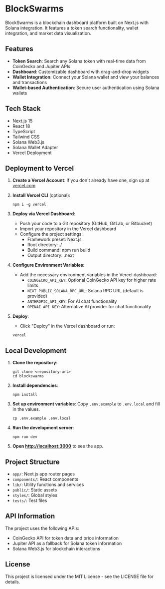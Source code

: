 # BlockSwarms

BlockSwarms is a blockchain dashboard platform built on Next.js with Solana integration. It features a token search functionality, wallet integration, and market data visualization.

## Features

- **Token Search**: Search any Solana token with real-time data from CoinGecko and Jupiter APIs
- **Dashboard**: Customizable dashboard with drag-and-drop widgets
- **Wallet Integration**: Connect your Solana wallet and view your balances and transactions
- **Wallet-based Authentication**: Secure user authentication using Solana wallets

## Tech Stack

- Next.js 15
- React 18
- TypeScript
- Tailwind CSS
- Solana Web3.js
- Solana Wallet Adapter
- Vercel Deployment

## Deployment to Vercel

1. **Create a Vercel Account**: If you don't already have one, sign up at [vercel.com](https://vercel.com)

2. **Install Vercel CLI** (optional):
   ```
   npm i -g vercel
   ```

3. **Deploy via Vercel Dashboard**:
   - Push your code to a Git repository (GitHub, GitLab, or Bitbucket)
   - Import your repository in the Vercel dashboard
   - Configure the project settings:
     - Framework preset: Next.js
     - Root directory: ./
     - Build command: npm run build
     - Output directory: .next

4. **Configure Environment Variables**:
   - Add the necessary environment variables in the Vercel dashboard:
     - `COINGECKO_API_KEY`: Optional CoinGecko API key for higher rate limits
     - `NEXT_PUBLIC_SOLANA_RPC_URL`: Solana RPC URL (default is provided)
     - `ANTHROPIC_API_KEY`: For AI chat functionality
     - `OPENAI_API_KEY`: Alternative AI provider for chat functionality

5. **Deploy**:
   - Click "Deploy" in the Vercel dashboard or run:
   ```
   vercel
   ```

## Local Development

1. **Clone the repository**:
   ```
   git clone <repository-url>
   cd blockswarms
   ```

2. **Install dependencies**:
   ```
   npm install
   ```

3. **Set up environment variables**:
   Copy `.env.example` to `.env.local` and fill in the values.
   ```
   cp .env.example .env.local
   ```

4. **Run the development server**:
   ```
   npm run dev
   ```

5. **Open [http://localhost:3000](http://localhost:3000)** to see the app.

## Project Structure

- `app/`: Next.js app router pages
- `components/`: React components
- `lib/`: Utility functions and services
- `public/`: Static assets
- `styles/`: Global styles
- `tests/`: Test files

## API Information

The project uses the following APIs:
- CoinGecko API for token data and price information
- Jupiter API as a fallback for Solana token information
- Solana Web3.js for blockchain interactions

## License

This project is licensed under the MIT License - see the LICENSE file for details.
